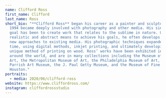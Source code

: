 ```yaml
---
name: Clifford Ross
first_name: Clifford
last_name: Ross
short_bio: "**Clifford Ross** began his career as a painter and sculptor, and in
  1994 became deeply involved with photography and other media. His singular
  goal has been to create work that relates to the sublime in nature. Using both
  realistic and abstract means to achieve his goals, he often develops radically
  new approaches to existing media. His photographic techniques expanded over
  time, using digital methods, inkjet printing, and ultimately developing his
  unique method of printing on wood. Ross’ works have been exhibited in museums
  around the world, and are in many collections including the Museum of Modern
  Art, the Metropolitan Museum of Art, the Philadelphia Museum of Art, the
  Parrish Art Museum, the J. Paul Getty Museum, and the Museum of Fine Arts,
  Houston."
portraits:
  - media: 2020/06/clifford-ross
website: https://www.cliffordross.com/
instagram: cliffordrossstudio
---
```

